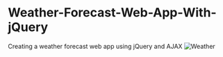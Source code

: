 # Weather-Forecast-Web-App-With-jQuery
Creating a weather forecast web app using jQuery and AJAX
![Weather](https://user-images.githubusercontent.com/52837649/85228900-62b90800-b3b4-11ea-85d0-5f1329b78a1e.gif)
